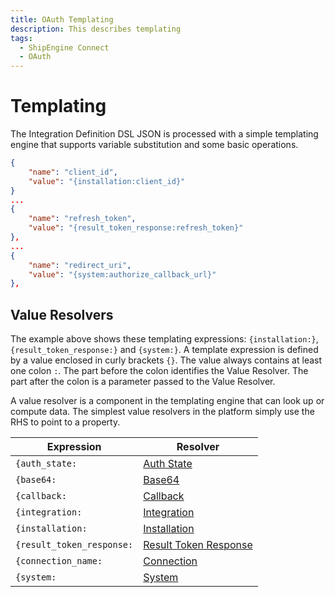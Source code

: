 ```yaml
---
title: OAuth Templating
description: This describes templating
tags:
  - ShipEngine Connect
  - OAuth
---
```


# Templating

The Integration Definition DSL JSON is processed with a simple templating engine
that supports variable substitution and some basic operations.


```json
{
    "name": "client_id",
    "value": "{installation:client_id}"
}
...
{
    "name": "refresh_token",
    "value": "{result_token_response:refresh_token}"
},
...
{
    "name": "redirect_uri",
    "value": "{system:authorize_callback_url}"
},
```

## Value Resolvers

The example above shows these templating expressions:
`{installation:}`, `{result_token_response:}` and `{system:}`. A template expression
is defined by a value enclosed in curly brackets `{}`. The value always
contains at least one colon `:`. The part before the colon identifies the Value Resolver.
The part after the colon is a parameter passed to the Value Resolver.

A value resolver is a component in the templating engine that can look up or 
compute data. The simplest value resolvers in the platform simply use the RHS to point to a property.

| Expression  | Resolver |
| ----------- | ----------- |
| `{auth_state:` | [Auth State](./auth-state.md) |
| `{base64:` | [Base64](./base64.md) |
| `{callback:` | [Callback](./callback.md) |
| `{integration:` | [Integration](./integration.md) |
| `{installation:` | [Installation](./installation.md) |
| `{result_token_response:` | [Result Token Response](./result-token-response.md) |
| `{connection_name:` | [Connection](./connection-name.md) |
| `{system:` | [System](./system.md) |
